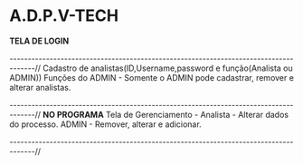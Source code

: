# A.D.P.V-TECH
**TELA DE LOGIN**

-------------------------------------------------------------------------------------//
Cadastro de analistas(ID,Username,password e função(Analista ou ADMIN))
Funções do ADMIN - Somente o ADMIN pode cadastrar, remover e alterar analistas.

-------------------------------------------------------------------------------------//
**NO PROGRAMA** 
Tela de Gerenciamento - Analista - Alterar dados do processo.
			ADMIN - Remover, alterar e adicionar.

-------------------------------------------------------------------------------------//



